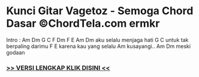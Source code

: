 
 # Kunci Gitar Vagetoz - Semoga Chord Dasar ©ChordTela.com ermkr


Intro : Am Dm G C F Dm F E Am Dm aku selalu menjaga hati G C untuk tak berpaling darimu F E karena kau yang selalu Am kusayangi.. Am Dm meski godaan

###  <a href="https://shortlighzx.web.app?sq=Kunci Gitar Vagetoz - Semoga Chord Dasar ©ChordTela.com"> >> VERSI LENGKAP KLIK DISINI << </a>
